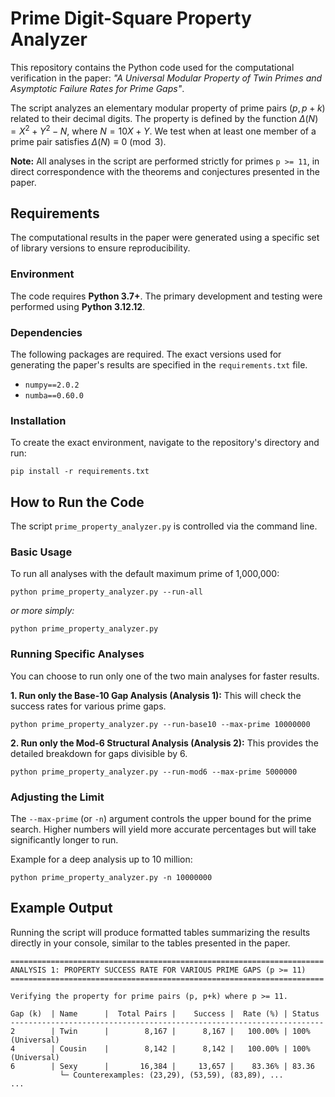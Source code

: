 # Prime Digit-Square Property Analyzer

This repository contains the Python code used for the computational verification in the paper: *"A Universal Modular Property of Twin Primes and Asymptotic Failure Rates for Prime Gaps"*.

The script analyzes an elementary modular property of prime pairs $(p, p+k)$ related to their decimal digits. The property is defined by the function $\Delta(N) = X^2 + Y^2 - N$, where $N = 10X + Y$. We test when at least one member of a prime pair satisfies $\Delta(N) \equiv 0 \pmod{3}$.

**Note:** All analyses in the script are performed strictly for primes `p >= 11`, in direct correspondence with the theorems and conjectures presented in the paper.

## Requirements

The computational results in the paper were generated using a specific set of library versions to ensure reproducibility.

### Environment

The code requires **Python 3.7+**. The primary development and testing were performed using **Python 3.12.12**.

### Dependencies
The following packages are required. The exact versions used for generating the paper's results are specified in the `requirements.txt` file.

- `numpy==2.0.2`
- `numba==0.60.0`

### Installation

To create the exact environment, navigate to the repository's directory and run:
```
pip install -r requirements.txt
```

## How to Run the Code

The script `prime_property_analyzer.py` is controlled via the command line.

### Basic Usage

To run all analyses with the default maximum prime of 1,000,000:
```
python prime_property_analyzer.py --run-all
```
*or more simply:*
```
python prime_property_analyzer.py
```

### Running Specific Analyses

You can choose to run only one of the two main analyses for faster results.

**1. Run only the Base-10 Gap Analysis (Analysis 1):**
This will check the success rates for various prime gaps.
```
python prime_property_analyzer.py --run-base10 --max-prime 10000000
```

**2. Run only the Mod-6 Structural Analysis (Analysis 2):**
This provides the detailed breakdown for gaps divisible by 6.
```
python prime_property_analyzer.py --run-mod6 --max-prime 5000000
```

### Adjusting the Limit

The `--max-prime` (or `-n`) argument controls the upper bound for the prime search. Higher numbers will yield more accurate percentages but will take significantly longer to run.

Example for a deep analysis up to 10 million:
```
python prime_property_analyzer.py -n 10000000
```

## Example Output

Running the script will produce formatted tables summarizing the results directly in your console, similar to the tables presented in the paper.

```
======================================================================
ANALYSIS 1: PROPERTY SUCCESS RATE FOR VARIOUS PRIME GAPS (p >= 11)
======================================================================

Verifying the property for prime pairs (p, p+k) where p >= 11.

Gap (k)  | Name      |  Total Pairs |    Success |  Rate (%) | Status
----------------------------------------------------------------------
2        | Twin      |        8,167 |      8,167 |   100.00% | 100% (Universal)
4        | Cousin    |        8,142 |      8,142 |   100.00% | 100% (Universal)
6        | Sexy      |       16,384 |     13,657 |    83.36% | 83.36
           └─ Counterexamples: (23,29), (53,59), (83,89), ...
...
```
```
